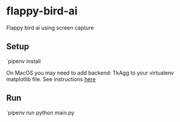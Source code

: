 # flappy-bird-ai
Flappy bird ai using screen capture

## Setup
`pipenv install

On MacOS you may need to add backend: TkAgg to your virtualenv matplotlib file.  See instructions [here](https://stackoverflow.com/questions/49367013/pipenv-install-matplotlib)

## Run

`pipenv run python main.py